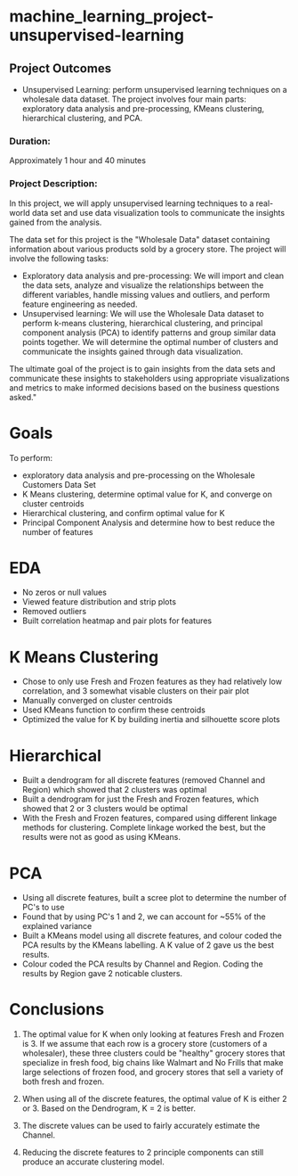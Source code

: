 # machine_learning_project-unsupervised-learning

## Project Outcomes
- Unsupervised Learning: perform unsupervised learning techniques on a wholesale data dataset. The project involves four main parts: exploratory data analysis and pre-processing, KMeans clustering, hierarchical clustering, and PCA.
### Duration:
Approximately 1 hour and 40 minutes
### Project Description:
In this project, we will apply unsupervised learning techniques to a real-world data set and use data visualization tools to communicate the insights gained from the analysis.

The data set for this project is the "Wholesale Data" dataset containing information about various products sold by a grocery store.
The project will involve the following tasks:

-	Exploratory data analysis and pre-processing: We will import and clean the data sets, analyze and visualize the relationships between the different variables, handle missing values and outliers, and perform feature engineering as needed.
-	Unsupervised learning: We will use the Wholesale Data dataset to perform k-means clustering, hierarchical clustering, and principal component analysis (PCA) to identify patterns and group similar data points together. We will determine the optimal number of clusters and communicate the insights gained through data visualization.

The ultimate goal of the project is to gain insights from the data sets and communicate these insights to stakeholders using appropriate visualizations and metrics to make informed decisions based on the business questions asked."

# Goals
To perform:
- exploratory data analysis and pre-processing on the Wholesale Customers Data Set
- K Means clustering, determine optimal value for K, and converge on cluster centroids
- Hierarchical clustering, and confirm optimal value for K
- Principal Component Analysis and determine how to best reduce the number of features

# EDA
- No zeros or null values
- Viewed feature distribution and strip plots
- Removed outliers
- Built correlation heatmap and pair plots for features

# K Means Clustering
- Chose to only use Fresh and Frozen features as they had relatively low correlation, and 3 somewhat visable clusters on their pair plot
- Manually converged on cluster centroids
- Used KMeans function to confirm these centroids
- Optimized the value for K by building inertia and silhouette score plots

# Hierarchical
- Built a dendrogram for all discrete features (removed Channel and Region) which showed that 2 clusters was optimal
- Built a dendrogram for just the Fresh and Frozen features, which showed that 2 or 3 clusters would be optimal
- With the Fresh and Frozen features, compared using different linkage methods for clustering. Complete linkage worked the best, but the results were not as good as using KMeans.

# PCA
- Using all discrete features, built a scree plot to determine the number of PC's to use
- Found that by using PC's 1 and 2, we can account for ~55% of the explained variance
- Built a KMeans model using all discrete features, and colour coded the PCA results by the KMeans labelling.  A K value of 2 gave us the best results.
- Colour coded the PCA results by Channel and Region.  Coding the results by Region gave 2 noticable clusters.

# Conclusions

1. The optimal value for K when only looking at features Fresh and Frozen is 3.  If we assume that each row is a grocery store (customers of a wholesaler), these three clusters could be "healthy" grocery stores that specialize in fresh food, big chains like Walmart and No Frills that make large selections of frozen food, and grocery stores that sell a variety of both fresh and frozen.

2. When using all of the discrete features, the optimal value of K is either 2 or 3.  Based on the Dendrogram, K = 2 is better.

3. The discrete values can be used to fairly accurately estimate the Channel.

4. Reducing the discrete features to 2 principle components can still produce an accurate clustering model.



